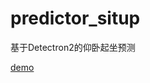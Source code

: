 # predictor_situp
基于Detectron2的仰卧起坐预测

[demo](http://player.bilibili.com/player.html?aid=370262057&bvid=BV14Z4y1x7mp&cid=178694480&page=1)
